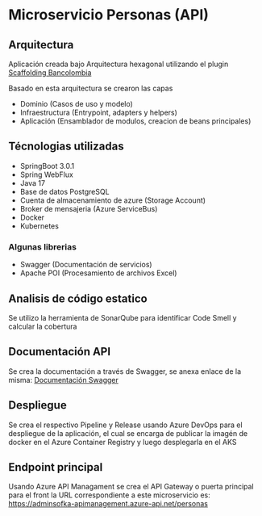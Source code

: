 # Microservicio Personas (API)

## Arquitectura

Aplicación creada bajo Arquitectura hexagonal utilizando el plugin [Scaffolding Bancolombia](https://github.com/bancolombia/scaffold-clean-architecture)

Basado en esta arquitectura se crearon las capas

* Dominio (Casos de uso y modelo)
* Infraestructura (Entrypoint, adapters y helpers)
* Aplicación (Ensamblador de modulos, creacion de beans principales)

## Técnologias utilizadas

* SpringBoot 3.0.1
* Spring WebFlux
* Java 17
* Base de datos PostgreSQL
* Cuenta de almacenamiento de azure (Storage Account)
* Broker de mensajeria (Azure ServiceBus)
* Docker
* Kubernetes

### Algunas librerias
* Swagger (Documentación de servicios)
* Apache POI (Procesamiento de archivos Excel)

## Analisis de código estatico

Se utilizo la herramienta de SonarQube para identificar Code Smell
y calcular la cobertura

## Documentación API

Se crea la documentación a través de Swagger, se anexa enlace de la misma: 
[Documentación Swagger](http://52.226.240.196/swagger-doc/swagger-ui.html)

## Despliegue

Se crea el respectivo Pipeline y Release usando Azure DevOps para el despliegue 
de la aplicación, el cual se encarga de publicar la imagén de docker en el
Azure Container Registry y luego desplegarla en el AKS

## Endpoint principal

Usando Azure API Managament se crea el API Gateway o puerta principal para el front
la URL correspondiente a este microservicio es: 
https://adminsofka-apimanagement.azure-api.net/personas
